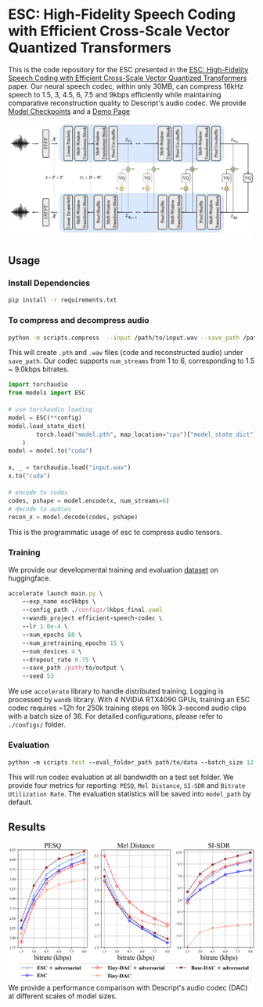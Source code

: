 # ESC: High-Fidelity Speech Coding with Efficient Cross-Scale Vector Quantized Transformers

This is the code repository for the ESC presented in the [ESC: High-Fidelity Speech Coding with Efficient Cross-Scale Vector Quantized Transformers](https://drive.google.com/file/d/1QqqgoAb5qB8GJcD_IWiUepMsfkoLEdYS/view?usp=sharing) paper. Our neural speech codec, within only 30MB, can compress 16kHz speech to 1.5, 3, 4.5, 6, 7.5 and 9kbps efficiently while maintaining comparative reconstruction quality to Descript's audio codec. We provide [Model Checkpoints](https://drive.google.com/file/d/157L22yu-bt_ARrsXYYGnEd6w-8saeUdV/view?usp=sharing) and a [Demo Page]()

![An illustration of ESC Architecture](assets/architecture.png)

## Usage

### Install Dependencies
```bash
pip install -r requirements.txt
```

### To compress and decompress audio
```bash
python -m scripts.compress  --input /path/to/input.wav --save_path /path/to/output --model_path /path/to/model --num_streams 6 --device cpu 
```
This will create `.pth` and `.wav` files (code and reconstructed audio) under `save_path`. Our codec supports `num_streams` from 1 to 6, corresponding to 1.5 ~ 9.0kbps bitrates. 

```python
import torchaudio
from models import ESC

# use torchaudio loading
model = ESC(**config)
model.load_state_dict(
        torch.load("model.pth", map_location="cpu")["model_state_dict"],
    )
model = model.to("cuda")

x, _ = torchaudio.load("input.wav")
x.to("cuda")

# encode to codes
codes, pshape = model.encode(x, num_streams=6)
# decode to audios
recon_x = model.decode(codes, pshape)
```
This is the programmatic usage of esc to compress audio tensors. 

### Training

We provide our developmental training and evaluation [dataset](https://huggingface.co/datasets/Tracygu/dnscustom/tree/main) on huggingface.
```ruby
accelerate launch main.py \
    --exp_name esc9kbps \
    --config_path ./configs/9kbps_final.yaml
    --wandb_project efficient-speech-codec \
    --lr 1.0e-4 \
    --num_epochs 80 \
    --num_pretraining_epochs 15 \
    --num_devices 4 \
    --dropout_rate 0.75 \
    --save_path /path/to/output \
    --seed 53
```
We use `accelerate` library to handle distributed training. Logging is processed by `wandb` library. With 4 NVIDIA RTX4090 GPUs, training an ESC codec requires ~12h for 250k training steps on 180k 3-second audio clips with a batch size of 36. For detailed configurations, please refer to `./configs/` folder. 

### Evaluation

```ruby
python -m scripts.test --eval_folder_path path/to/data --batch_size 12 --model_path /path/to/model --device cuda
```
This will run codec evaluation at all bandwidth on a test set folder. We provide four metrics for reporting: `PESQ`, `Mel Distance`, `SI-SDR` and `Bitrate Utilization Rate`. The evaluation statistics will be saved into `model_path` by default.  

## Results

![Performance Evaluation](assets/results.png)
We provide a performance comparison with Descript's audio codec (DAC) at different scales of model sizes. 
